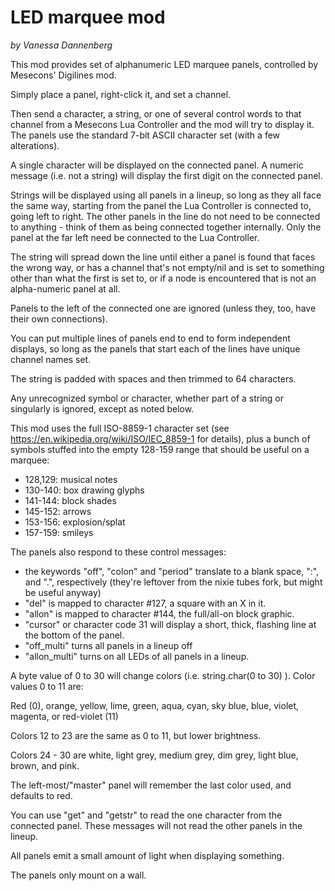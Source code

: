 # LED marquee mod 

*by Vanessa Dannenberg*

This mod provides set of alphanumeric LED marquee panels, controlled by Mesecons' Digilines mod.

Simply place a panel, right-click it, and set a channel.

Then send a character, a string, or one of several control words to that channel from a Mesecons Lua Controller and the mod will try to display it.  The panels use the standard 7-bit ASCII character set (with a few alterations).

A single character will be displayed on the connected panel.  A numeric message (i.e. not a string) will display the first digit on the connected panel.

Strings will be displayed using all panels in a lineup, so long as they all face the same way, starting from the panel the Lua Controller is connected to, going left to right.  The other panels in the line do not need to be connected to anything - think of them as being connected together internally.  Only the panel at the far left need be connected to the Lua Controller.

The string will spread down the line until either a panel is found that faces the wrong way, or has a channel that's not empty/nil and is set to something other than what the first is set to, or if a node is encountered that is not an alpha-numeric panel at all.

Panels to the left of the connected one are ignored (unless they, too, have their own connections).

You can put multiple lines of panels end to end to form independent displays, so long as the panels that start each of the lines have unique channel names set.

The string is padded with spaces and then trimmed to 64 characters.

Any unrecognized symbol or character, whether part of a string or singularly is ignored, except as noted below.

This mod uses the full ISO-8859-1 character set (see https://en.wikipedia.org/wiki/ISO/IEC_8859-1 for details), plus a bunch of symbols stuffed into the empty 128-159 range that should be useful on a marquee:
    
* 128,129: musical notes
* 130-140: box drawing glyphs
* 141-144: block shades
* 145-152: arrows
* 153-156: explosion/splat
* 157-159: smileys

The panels also respond to these control messages:

* the keywords "off", "colon" and "period" translate to a blank space, ":", and ".", respectively (they're leftover from the nixie tubes fork, but might be useful anyway)
* "del" is mapped to character #127, a square with an X in it.
* "allon" is mapped to character #144, the full/all-on block graphic.
* "cursor" or character code 31 will display a short, thick, flashing line at the bottom of the panel.
* "off_multi" turns all panels in a lineup off
* "allon_multi" turns on all LEDs of all panels in a lineup.

A byte value of 0 to 30 will change colors (i.e. string.char(0 to 30) ).  Color values 0 to 11 are:

Red (0), orange, yellow, lime, green, aqua, cyan, sky blue, blue, violet, magenta, or red-violet (11)

Colors 12 to 23 are the same as 0 to 11, but lower brightness.

Colors 24 - 30 are white, light grey, medium grey, dim grey, light blue, brown, and pink.

The left-most/"master" panel will remember the last color used, and defaults to red.

You can use "get" and "getstr" to read the one character from the connected panel.  These messages will not read the other panels in the lineup.

All panels emit a small amount of light when displaying something.

The panels only mount on a wall.
